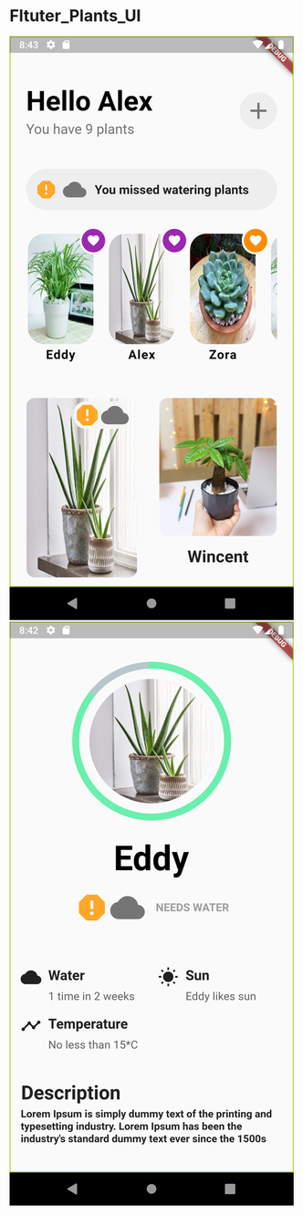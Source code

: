 # Fltuter_Plants_UI
![Fltuter_Plants_UI 1](https://raw.githubusercontent.com/baobon/Fltuter_Plants/master/plants/image/SceenShot1.png?raw=true)
![Fltuter_Plants_UI 2](https://raw.githubusercontent.com/baobon/Fltuter_Plants/master/plants/image/SceenShot2.png?raw=true)
	
